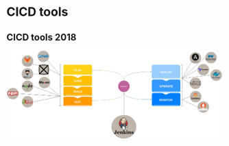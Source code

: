 # CICD tools

## CICD tools 2018

[![](../images/cicd-tools-2018.jpg)][1]

[1]: ../images/cicd-tools-2018.jpg
